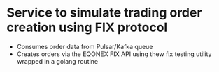 # Service to simulate trading order creation using FIX protocol

- Consumes order data from Pulsar/Kafka queue
- Creates orders via the EQONEX FIX API using thew fix testing utility wrapped in a golang routine

